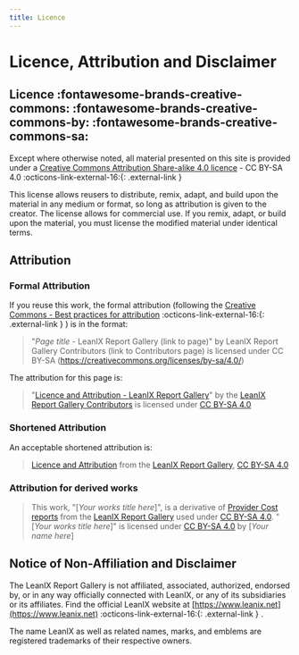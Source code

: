 ```yaml
---
title: Licence 
---
```


# Licence, Attribution and Disclaimer

## Licence :fontawesome-brands-creative-commons: :fontawesome-brands-creative-commons-by: :fontawesome-brands-creative-commons-sa:

Except where otherwise noted, all material presented on this site is provided under a [Creative Commons Attribution Share-alike 4.0 licence](https://creativecommons.org/licenses/by-sa/4.0/) - CC BY-SA 4.0 :octicons-link-external-16:{: .external-link }

This license allows reusers to distribute, remix, adapt, and build upon the material in any medium or format, so long as attribution is given to the creator. The license allows for commercial use. If you remix, adapt, or build upon the material, you must license the modified material under identical terms.

## Attribution

### Formal Attribution 
If you reuse this work, the formal attribution (following the [Creative Commons - Best practices for attribution](https://wiki.creativecommons.org/wiki/Best_practices_for_attribution) :octicons-link-external-16:{: .external-link } ) is in the format:

>"*Page title* - LeanIX Report Gallery (link to page)" by LeanIX Report Gallery Contributors (link to Contributors page) is licensed under CC BY-SA (https://creativecommons.org/licenses/by-sa/4.0/)

The attribution for this page is:

>"[Licence and Attribution - LeanIX Report Gallery](licence.md)" by the [LeanIX Report Gallery Contributors](contributors.md) is licensed under [CC BY-SA 4.0](https://creativecommons.org/licenses/by-sa/4.0/)

### Shortened Attribution 

An acceptable shortened attribution is:

>[Licence and Attribution](licence.md) from the [LeanIX Report Gallery](../index.md), [CC BY-SA 4.0](https://creativecommons.org/licenses/by-sa/4.0/)

### Attribution for derived works

>This work, "[*Your works title here*]", is a derivative of [Provider Cost reports](../cost/provider-cost-report.md) from the [LeanIX Report Gallery](../index.md) used under [CC BY-SA 4.0](https://creativecommons.org/licenses/by-sa/4.0/). "[*Your works title here*]" is licensed under [CC BY-SA 4.0](https://creativecommons.org/licenses/by-sa/4.0/) by [*Your name here*]

## Notice of Non-Affiliation and Disclaimer

The LeanIX Report Gallery is not affiliated, associated, authorized, endorsed by, or in any way officially connected with LeanIX, or any of its subsidiaries or its affiliates. Find the official LeanIX website at [https://www.leanix.net](https://www.leanix.net) :octicons-link-external-16:{: .external-link } .

The name LeanIX as well as related names, marks, and emblems are registered trademarks of their respective owners.
